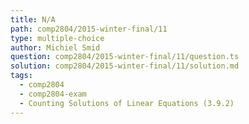 ```yaml
---
title: N/A
path: comp2804/2015-winter-final/11
type: multiple-choice
author: Michiel Smid
question: comp2804/2015-winter-final/11/question.ts
solution: comp2804/2015-winter-final/11/solution.md
tags:
  - comp2804
  - comp2804-exam
  - Counting Solutions of Linear Equations (3.9.2)
---
```

